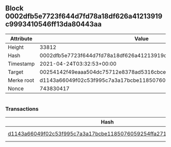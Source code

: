 ## Block 0002dfb5e7723f644d7fd78a18df626a41213919c9993410546ff13da80443aa

Attribute | Value
--- | ---
Height | 33812
Hash | 0002dfb5e7723f644d7fd78a18df626a41213919c9993410546ff13da80443aa
Timestamp | 2021-04-24T03:32:53+00:00
Target | 00254142f49eaaa504dc75712e8378ad5316cbcead634704b3734b6271167cc4
Merke root | d1143a66049f02c53f995c7a3a17bcbe1185076059254ffa271c58bbf617a207
Nonce | 743830417

```

```

### Transactions

Hash | Amount
--- | ---
[d1143a66049f02c53f995c7a3a17bcbe1185076059254ffa271c58bbf617a207](d1143a66049f02c53f995c7a3a17bcbe1185076059254ffa271c58bbf617a207.md) | 10.00000000 SKEPTI 

